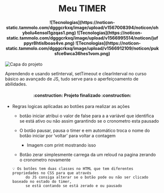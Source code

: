 <h1 align="center"> Meu TIMER </h1>
<h4 align="center"> 
    ![Tecnologias](https://noticon-static.tammolo.com/dgggcrkxq/image/upload/v1567008394/noticon/ohybolu4ensol1gzqas1.png)
    ![Tecnologias](https://noticon-static.tammolo.com/dgggcrkxq/image/upload/v1566995514/noticon/jufppyr8htislboas4ve.png)
    ![Tecnologias](https://noticon-static.tammolo.com/dgggcrkxq/image/upload/v1566912109/noticon/puksfce6wca36hes1vom.png)
</h4>


![Capa do projeto](https://github.com/MarckusP/Timer/assets/111365757/c058eb19-ae02-4777-add5-38aaed6c59ba)


Aprendendo e usando setInterval, setTimeout e clearInterval no curso básico ao avançado de JS, tudo serve para o aperfeiçoamento de abilidades.

<h4 align="center"> 
    :construction:  Projeto finalizado  :construction:
</h4>


- Regras logicas aplicadas ao botões para realizar as ações
  
    - botão iniciar atribui o valor de false para a a variável que identifica se está ativo ou não assim garantindo se o cronometro esta pausado
      
    - O botão pausar, pausa o timer e em automático troca o nome do botão iniciar por ‘voltar’ para voltar a contagem
        - Imagem com print mostrando isso
          
    - Botão zerar simplesmente carrega da um reloud na pagina zerando o cronometro novamente
    
    <aside>
    

      💡 Os botões tem duas classes no HTML que tem diferentes propriedades no CSS para que através
            do JS consiga alterar se o botão pode ou não ser clicado baseado no estado do timer,
            se está contando se está zerado e ou pausado
    
    </aside>
